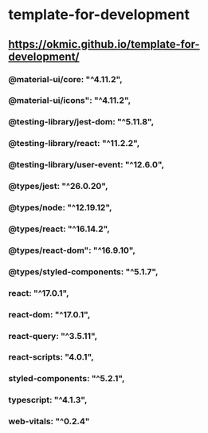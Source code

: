 # template-for-development
## https://okmic.github.io/template-for-development/
###  @material-ui/core: "^4.11.2",
###  @material-ui/icons": "^4.11.2",
###  @testing-library/jest-dom: "^5.11.8",
###  @testing-library/react: "^11.2.2",
###  @testing-library/user-event: "^12.6.0",
###  @types/jest: "^26.0.20",
###  @types/node: "^12.19.12",
###  @types/react: "^16.14.2",
###  @types/react-dom": "^16.9.10",
###  @types/styled-components: "^5.1.7",
###  react: "^17.0.1",
###  react-dom: "^17.0.1",
###  react-query: "^3.5.11",
###  react-scripts: "4.0.1",
###  styled-components: "^5.2.1",
###  typescript: "^4.1.3",
###  web-vitals: "^0.2.4"
